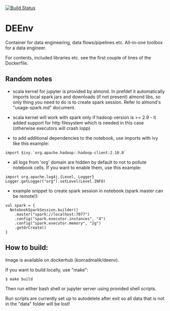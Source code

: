 [![Build Status](https://travis-ci.com/konradmalik/deenv.svg?branch=master)](https://travis-ci.com/konradmalik/deenv)
# DEEnv

Container for data engineering, data flows/pipelines etc. All-in-one toolbox for a data engineer.

For contents, included libraries etc. see the first couple of lines of the Dockerfile.

## Random notes

* scala kernel for jupyter is provided by almond. In prefdef it automatically imports local spark jars and downloads (if not present) almond libs, so only thing you need to do is to create spark session. Refer to almond's "usage-spark.md" document.

* scala kernel will work with spark only if hadoop version is >= 2.9 - it added support for http filesystem which is needed in this case (otherwise executors will crash lopp)

* to add additional dependencies to the notebook, use imports with ivy like this example: 
```
import $ivy.`org.apache.hadoop::hadoop-client:2.10.0`
```

* all logs from 'org' domain are hidden by default to not to pollute notebook cells. If you want to enable them, use this example:
```
import org.apache.log4j.{Level, Logger}
Logger.getLogger("org").setLevel(Level.INFO)
```

* example snippet to create spark session in notebook (spark master can be remote!):
```
val spark = {
  NotebookSparkSession.builder()
    .master("spark://localhost:7077")
    .config("spark.executor.instances", "4")
    .config("spark.executor.memory", "2g")
    .getOrCreate()
}
```

## How to build:
Image is available on dockerhub (konradmalik/deenv).

If you want to build locally, use "make":

```bash
$ make build
```

Then run either bash shell or jupyter server using provided shell scripts.

Run scripts are currently set up to autodelete after exit so all data that is not in the "data" folder will be lost!
